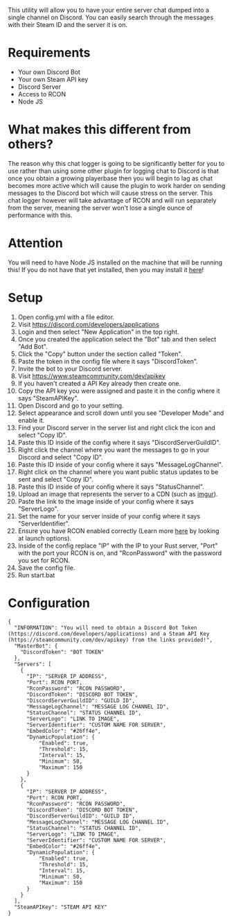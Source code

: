 This utility will allow you to have your entire server chat dumped into a single channel on Discord. You can easily search through the messages with their Steam ID and the server it is on.  
  
# Requirements  
- Your own Discord Bot  
- Your own Steam API key  
- Discord Server  
- Access to RCON  
- Node JS  

# What makes this different from others?
The reason why this chat logger is going to be significantly better for you to use rather than using some other plugin for logging chat to Discord is that once you obtain a growing playerbase then you will begin to lag as chat becomes more active which will cause the plugin to work harder on sending messages to the Discord bot which will cause stress on the server. This chat logger however will take advantage of RCON and will run separately from the server, meaning the server won't lose a single ounce of performance with this.
  
# Attention  
You will need to have Node JS installed on the machine that will be running this! If you do not have that yet installed, then you may install it [here](https://nodejs.org/en/)!  
  
# Setup  
1. Open config.yml with a file editor.  
2. Visit https://discord.com/developers/applications  
3. Login and then select "New Application" in the top right.  
4. Once you created the application select the "Bot" tab and then select "Add Bot".  
5. Click the "Copy" button under the section called "Token".  
6. Paste the token in the config file where it says "DiscordToken".  
7. Invite the bot to your Discord server.  
7. Visit https://www.steamcommunity.com/dev/apikey  
9. If you haven't created a API Key already then create one.  
10. Copy the API key you were assigned and paste it in the config where it says "SteamAPIKey".  
11. Open Discord and go to your setting.  
12. Select appearance and scroll down until you see "Developer Mode" and enable it.  
13. Find your Discord server in the server list and right click the icon and select "Copy ID".  
14. Paste this ID inside of the config where it says "DiscordServerGuildID".  
15. Right click the channel where you want the messages to go in your Discord and select "Copy ID".  
16. Paste this ID inside of your config where it says "MessageLogChannel".
18. Right click on the channel where you want public status updates to be sent and select "Copy ID".
19. Paste this ID inside of your config where it says "StatusChannel".
20. Upload an image that represents the server to a CDN (such as [imgur](https://www.imgur.com)).
21. Paste the link to the image inside of your config where it says "ServerLogo".
22. Set the name for your server inside of your config where it says "ServerIdentifier".
23. Ensure you have RCON enabled correctly (Learn more [here](https://www.rustafied.com/how-to-host-your-own-rust-server) by looking at launch options).  
24. Inside of the config replace "IP" with the IP to your Rust server, "Port" with the port your RCON is on, and "RconPassword" with the password you set for RCON.  
25. Save the config file.  
26. Run start.bat  
  
# Configuration  
```  
{
  "INFORMATION": "You will need to obtain a Discord Bot Token (https://discord.com/developers/applications) and a Steam API Key (https://steamcommunity.com/dev/apikey) from the links provided!",
  "MasterBot": {
    "DiscordToken": "BOT TOKEN"
  },
  "Servers": [
    {
      "IP": "SERVER IP ADDRESS",
      "Port": RCON PORT,
      "RconPassword": "RCON PASSWORD",
      "DiscordToken": "DISCORD BOT TOKEN",
      "DiscordServerGuildID": "GUILD ID",
      "MessageLogChannel": "MESSAGE LOG CHANNEL ID",
      "StatusChannel": "STATUS CHANNEL ID",
      "ServerLogo": "LINK TO IMAGE",
      "ServerIdentifier": "CUSTOM NAME FOR SERVER",
      "EmbedColor": "#26ff4e",
      "DynamicPopulation": {
          "Enabled": true,
          "Threshold": 15,
          "Interval": 15,
          "Minimum": 50,
          "Maximum": 150
      }
    },
    {
      "IP": "SERVER IP ADDRESS",
      "Port": RCON PORT,
      "RconPassword": "RCON PASSWORD",
      "DiscordToken": "DISCORD BOT TOKEN",
      "DiscordServerGuildID": "GUILD ID",
      "MessageLogChannel": "MESSAGE LOG CHANNEL ID",
      "StatusChannel": "STATUS CHANNEL ID",
      "ServerLogo": "LINK TO IMAGE",
      "ServerIdentifier": "CUSTOM NAME FOR SERVER",
      "EmbedColor": "#26ff4e",
      "DynamicPopulation": {
          "Enabled": true,
          "Threshold": 15,
          "Interval": 15,
          "Minimum": 50,
          "Maximum": 150
      }
    }
  ],
  "SteamAPIKey": "STEAM API KEY"
}
```
